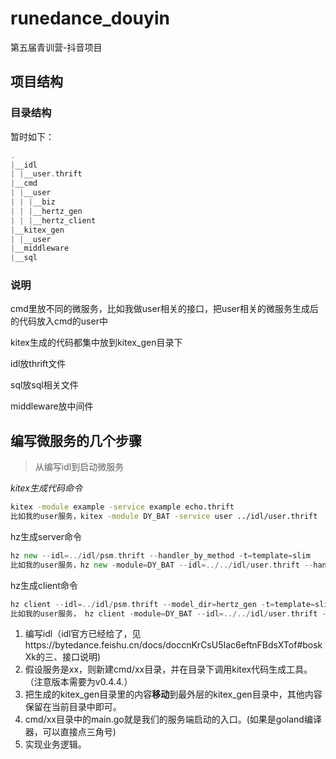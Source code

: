 # runedance_douyin

第五届青训营-抖音项目

## 项目结构

### 目录结构

暂时如下：
```go
.
|__idl
| |__user.thrift
|__cmd
| |__user
| | |__biz
| | |__hertz_gen
| | |__hertz_client
|__kitex_gen
| |__user
|__middleware
|__sql

```

### 说明

cmd里放不同的微服务，比如我做user相关的接口，把user相关的微服务生成后的代码放入cmd的user中

kitex生成的代码都集中放到kitex_gen目录下

idl放thrift文件

sql放sql相关文件

middleware放中间件

## 编写微服务的几个步骤

> 从编写idl到启动微服务

*kitex生成代码命令*

```bash
kitex -module example -service example echo.thrift
比如我的user服务，kitex -module DY_BAT -service user ../idl/user.thrift 
```

hz生成server命令

```go
hz new --idl=../idl/psm.thrift --handler_by_method -t=template=slim
比如我的user服务，hz new -module=DY_BAT --idl=../../idl/user.thrift --handler_by_method -t=template=slim
```

hz生成client命令

```go
hz client --idl=../idl/psm.thrift --model_dir=hertz_gen -t=template=slim --client_dir=hz_client
比如我的user服务， hz client -module=DY_BAT --idl=../../idl/user.thrift --model_dir=hertz_gen -t=template=slim --client_dir=hz_client
```



1. 编写idl（idl官方已经给了，见https://bytedance.feishu.cn/docs/doccnKrCsU5Iac6eftnFBdsXTof#boskXk的三、接口说明)
2. 假设服务是xx，则新建cmd/xx目录，并在目录下调用kitex代码生成工具。（注意版本需要为v0.4.4.）
3. 把生成的kitex_gen目录里的内容**移动**到最外层的kitex_gen目录中，其他内容保留在当前目录中即可。
4. cmd/xx目录中的main.go就是我们的服务端启动的入口。(如果是goland编译器，可以直接点三角号)
5. 实现业务逻辑。

